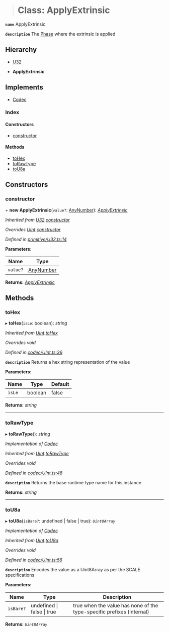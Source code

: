 > # Class: ApplyExtrinsic

**`name`** ApplyExtrinsic

**`description`** 
The [Phase](_primitive_eventrecord_.phase.md) where the extrinsic is applied

## Hierarchy

  * [U32](_primitive_u32_.u32.md)

  * **ApplyExtrinsic**

## Implements

* [Codec](../interfaces/_types_.codec.md)

### Index

#### Constructors

* [constructor](_primitive_eventrecord_.applyextrinsic.md#constructor)

#### Methods

* [toHex](_primitive_eventrecord_.applyextrinsic.md#tohex)
* [toRawType](_primitive_eventrecord_.applyextrinsic.md#torawtype)
* [toU8a](_primitive_eventrecord_.applyextrinsic.md#tou8a)

## Constructors

###  constructor

\+ **new ApplyExtrinsic**(`value?`: [AnyNumber](../modules/_types_.md#anynumber)): *[ApplyExtrinsic](_primitive_eventrecord_.applyextrinsic.md)*

*Inherited from [U32](_primitive_u32_.u32.md).[constructor](_primitive_u32_.u32.md#constructor)*

*Overrides [UInt](_codec_uint_.uint.md).[constructor](_codec_uint_.uint.md#constructor)*

*Defined in [primitive/U32.ts:14](https://github.com/polkadot-js/api/blob/2cacae1/packages/types/src/primitive/U32.ts#L14)*

**Parameters:**

Name | Type |
------ | ------ |
`value?` | [AnyNumber](../modules/_types_.md#anynumber) |

**Returns:** *[ApplyExtrinsic](_primitive_eventrecord_.applyextrinsic.md)*

## Methods

###  toHex

▸ **toHex**(`isLe`: boolean): *string*

*Inherited from [UInt](_codec_uint_.uint.md).[toHex](_codec_uint_.uint.md#tohex)*

*Overrides void*

*Defined in [codec/UInt.ts:36](https://github.com/polkadot-js/api/blob/2cacae1/packages/types/src/codec/UInt.ts#L36)*

**`description`** Returns a hex string representation of the value

**Parameters:**

Name | Type | Default |
------ | ------ | ------ |
`isLe` | boolean | false |

**Returns:** *string*

___

###  toRawType

▸ **toRawType**(): *string*

*Implementation of [Codec](../interfaces/_types_.codec.md)*

*Inherited from [UInt](_codec_uint_.uint.md).[toRawType](_codec_uint_.uint.md#torawtype)*

*Overrides void*

*Defined in [codec/UInt.ts:48](https://github.com/polkadot-js/api/blob/2cacae1/packages/types/src/codec/UInt.ts#L48)*

**`description`** Returns the base runtime type name for this instance

**Returns:** *string*

___

###  toU8a

▸ **toU8a**(`isBare?`: undefined | false | true): *`Uint8Array`*

*Implementation of [Codec](../interfaces/_types_.codec.md)*

*Inherited from [UInt](_codec_uint_.uint.md).[toU8a](_codec_uint_.uint.md#tou8a)*

*Overrides void*

*Defined in [codec/UInt.ts:56](https://github.com/polkadot-js/api/blob/2cacae1/packages/types/src/codec/UInt.ts#L56)*

**`description`** Encodes the value as a Uint8Array as per the SCALE specifications

**Parameters:**

Name | Type | Description |
------ | ------ | ------ |
`isBare?` | undefined \| false \| true | true when the value has none of the type-specific prefixes (internal)  |

**Returns:** *`Uint8Array`*